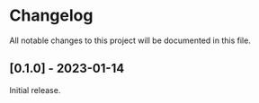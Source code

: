 # Changelog

All notable changes to this project will be documented in this file.

## [0.1.0] - 2023-01-14

Initial release.
